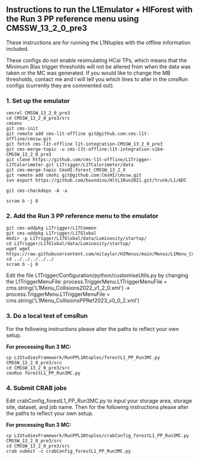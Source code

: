 ## Instructions to run the L1Emulator + HIForest with the Run 3 PP reference menu using CMSSW_13_2_0_pre3

These instructions are for running the L1Ntuples with the offline information included. 

These configs do not enable resimulating HCal TPs, which means that the Minimum Bias trigger thresholds will not be altered from when the data was taken or the MC was generated. If you would like to change the MB thresholds, contact me and I will tell you which lines to alter in the cmsRun configs (currently they are commented out).

### 1. Set up the emulator

```
cmsrel CMSSW_13_2_0_pre3
cd CMSSW_13_2_0_pre3/src
cmsenv
git cms-init
git remote add cms-l1t-offline git@github.com:cms-l1t-offline/cmssw.git
git fetch cms-l1t-offline l1t-integration-CMSSW_13_2_0_pre3
git cms-merge-topic -u cms-l1t-offline:l1t-integration-v164-CMSSW_13_2_0_pre3
git clone https://github.com/cms-l1t-offline/L1Trigger-L1TCalorimeter.git L1Trigger/L1TCalorimeter/data
git cms-merge-topic CmsHI:forest_CMSSW_13_2_X
git remote add cmshi git@github.com:CmsHI/cmssw.git
svn export https://github.com/boundino/HltL1Run2021.git/trunk/L1/ADC

git cms-checkdeps -A -a

scram b -j 8
```

### 2. Add the Run 3 PP reference menu to the emulator

```
git cms-addpkg L1Trigger/L1TCommon
git cms-addpkg L1Trigger/L1TGlobal
mkdir -p L1Trigger/L1TGlobal/data/Luminosity/startup/
cd L1Trigger/L1TGlobal/data/Luminosity/startup/
wget wget https://raw.githubusercontent.com/mitaylor/HIMenus/main/Menus/L1Menu_CollisionsPPRef2023_v0_0_2.xml
cd ../../../../../
scram b -j 8
```

Edit the file L1Trigger/Configuration/python/customiseUtils.py by changing the L1TriggerMenuFile: process.TriggerMenu.L1TriggerMenuFile = cms.string('L1Menu_Collisions2022_v1_2_0.xml') → process.TriggerMenu.L1TriggerMenuFile = cms.string('L1Menu_CollisionsPPRef2023_v0_0_2.xml')

### 3. Do a local test of cmsRun

For the following instructions please alter the paths to reflect your own setup.

**For processing Run 3 MC:**

```
cp L1StudiesFramework/RunPPL1Ntuples/forestL1_PP_Run3MC.py CMSSW_13_2_0_pre3/src
cd CMSSW_13_2_0_pre3/src
cmsRun forestL1_PP_Run3MC.py
```

### 4. Submit CRAB jobs

Edit crabConfig_forestL1_PP_Run3MC.py to input your storage area, storage site, dataset, and job name. Then for the following instructions please alter the paths to reflect your own setup.

**For processing Run 3 MC:**

```
cp L1StudiesFramework/RunPPL1Ntuples/crabConfig_forestL1_PP_Run3MC.py CMSSW_13_2_0_pre3/src
cd CMSSW_13_2_0_pre3/src
crab submit -c crabConfig_forestL1_PP_Run3MC.py
```
